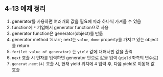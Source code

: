 ## 4-13 예제 정리


1. generator를 사용하면 여러개의 값을 필요에 따라 하나씩 가져올 수 있음
2. function에 `*` 기입해서 generator function으로 사용
3. generator function은 generator(object)를 만듦 
4. generator method %rarr; next는 `value`, `done` property를 가지고 있는 object를 return
5. `for(let value of generator)` 는 `yield` 값에 대해서만 값을 출력
6. `next` 호출 시 인자를 입력하면 generator 안으로 값을 입력 (`yield` 좌측의 변수로)
7. `generat.next(4)` 호출 시, 현재 yield 위치에 4 입력 후, 다음 yield로 이동해 값 호출



